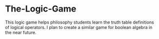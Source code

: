 # The-Logic-Game
This logic game helps philosophy students learn the truth table definitions of logical operators. I plan to create a similar game for boolean algebra in the near future.
